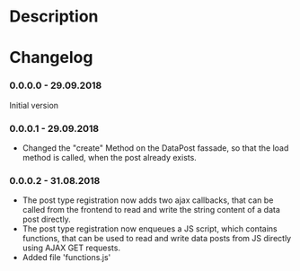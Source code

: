 # Description


# Changelog

### 0.0.0.0 - 29.09.2018

Initial version

### 0.0.0.1 - 29.09.2018

- Changed the "create" Method on the DataPost fassade, so that the load method is called, when the post already exists.

### 0.0.0.2 - 31.08.2018

- The post type registration now adds two ajax callbacks, that can be called from the frontend to  read and write the 
string content of a data post directly.
- The post type registration now enqueues a JS script, which contains functions, that can be used to read and write 
data posts from JS directly using AJAX GET requests.
- Added file 'functions.js'
